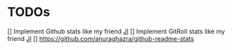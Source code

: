 # TODOs

[] Implement Github stats like my friend [JI](https://github.com/jicruz96)
[] Implement GitRoll stats like my friend [JI](https://github.com/jicruz96)
[] https://github.com/anuraghazra/github-readme-stats